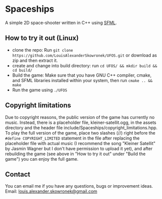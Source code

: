 # Spaceships
A simple 2D space-shooter written in C++ using [SFML](https://www.sfml-dev.org/).

## How to try it out (Linux)

- clone the repo: Run `git clone https://github.com/LouisAlexanderSkowronek/UFOS.git` or download as zip and then extract it.
- create and change into build directory: run `cd UFOS/ && mkdir build && cd build/`
- Build the game: Make sure that you have GNU C++ compiler, cmake, and SFML libraries installed within your system, then run `cmake .. && make`
- Run the game using `./UFOS`


## Copyright limitations

Due to copyright reasons, the public version of the game has currently no music. Instead, there is a placeholder file, kleiner-satellit.ogg, in the assets directory and the header file include/Spaceships/copyright_limitations.hpp. To play the full version of the game, place two slashes (//) right before the `#define COPYRIGHT_LIMITED` statement in the file after replacing the placeholder file with actual music (I recommend the song "Kleiner Satellit" by Jasmin Wagner but I don't have permission to upload it yet), and after rebuilding the game (see above in "How to try it out" under "Build the game") you can enjoy the full game.

## Contact

You can email me if you have any questions, bugs or improvement ideas.
Email: louis.alexander.skowronek@gmail.com